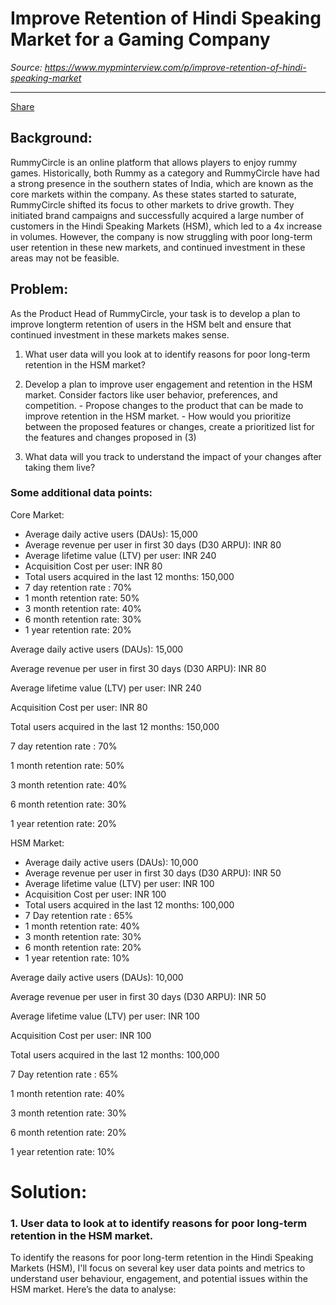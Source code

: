 # Improve Retention of Hindi Speaking Market for a Gaming Company

*Source: https://www.mypminterview.com/p/improve-retention-of-hindi-speaking-market*

---

[Share](https://www.mypminterview.com/p/improve-retention-of-hindi-speaking-market?utm_source=substack&utm_medium=email&utm_content=share&action=share)



## Background:

RummyCircle is an online platform that allows players to enjoy rummy games. Historically, both Rummy as a category and RummyCircle have had a strong presence in the southern states of India, which are known as the core markets within the company. As these states started to saturate, RummyCircle shifted its focus to other markets to drive growth. They initiated brand campaigns and successfully acquired a large number of customers in the Hindi Speaking Markets (HSM), which led to a 4x increase in volumes. However, the company is now struggling with poor long-term user retention in these new markets, and continued investment in these areas may not be feasible.

## Problem:

As the Product Head of RummyCircle, your task is to develop a plan to improve longterm retention of users in the HSM belt and ensure that continued investment in these markets makes sense.



1. What user data will you look at to identify reasons for poor long-term retention in the HSM market?

2. Develop a plan to improve user engagement and retention in the HSM market. Consider factors like user behavior, preferences, and competition. - Propose changes to the product that can be made to improve retention in the HSM market.  - How would you prioritize between the proposed features or changes, create a prioritized list for the features and changes proposed in (3)

3. What data will you track to understand the impact of your changes after taking them live?

### Some additional data points:

Core Market:

* Average daily active users (DAUs): 15,000
* Average revenue per user in first 30 days (D30 ARPU): INR 80
* Average lifetime value (LTV) per user: INR 240
* Acquisition Cost per user: INR 80
* Total users acquired in the last 12 months: 150,000
* 7 day retention rate : 70%
* 1 month retention rate: 50%
* 3 month retention rate: 40%
* 6 month retention rate: 30%
* 1 year retention rate: 20%

Average daily active users (DAUs): 15,000

Average revenue per user in first 30 days (D30 ARPU): INR 80

Average lifetime value (LTV) per user: INR 240

Acquisition Cost per user: INR 80

Total users acquired in the last 12 months: 150,000

7 day retention rate : 70%

1 month retention rate: 50%

3 month retention rate: 40%

6 month retention rate: 30%

1 year retention rate: 20%

HSM Market:

* Average daily active users (DAUs): 10,000
* Average revenue per user in first 30 days (D30 ARPU): INR 50
* Average lifetime value (LTV) per user: INR 100
* Acquisition Cost per user: INR 100
* Total users acquired in the last 12 months: 100,000
* 7 Day retention rate : 65%
* 1 month retention rate: 40%
* 3 month retention rate: 30%
* 6 month retention rate: 20%
* 1 year retention rate: 10%

Average daily active users (DAUs): 10,000

Average revenue per user in first 30 days (D30 ARPU): INR 50

Average lifetime value (LTV) per user: INR 100

Acquisition Cost per user: INR 100

Total users acquired in the last 12 months: 100,000

7 Day retention rate : 65%

1 month retention rate: 40%

3 month retention rate: 30%

6 month retention rate: 20%

1 year retention rate: 10%



# Solution:



### 1. User data to look at to identify reasons for poor long-term retention in the HSM market.

To identify the reasons for poor long-term retention in the Hindi Speaking Markets (HSM), I'll focus on several key user data points and metrics to understand user behaviour, engagement, and potential issues within the HSM market. Here’s the data to analyse:


